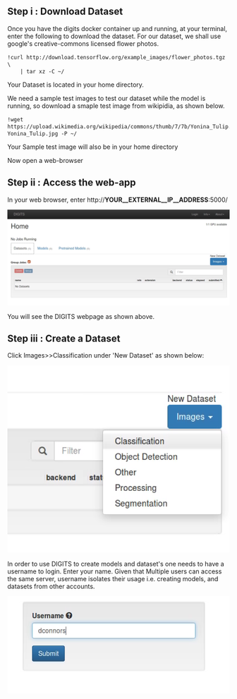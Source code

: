 ## Step i : Download Dataset

Once you have the digits docker container up and running, at your terminal, enter the following to download the dataset. For our dataset, we shall use google's creative-commons licensed flower photos.

```
!curl http://download.tensorflow.org/example_images/flower_photos.tgz \
    | tar xz -C ~/
```
 Your Dataset is located in your home directory. 
 
 We need a sample test images to test our dataset while the model is running, so download a smaple test image from wikipidia, as shown below.
 
 ```
!wget https://upload.wikimedia.org/wikipedia/commons/thumb/7/7b/Yonina_Tulip.jpg/220px-Yonina_Tulip.jpg -P ~/
```

Your Sample test image will also be in your home directory
 
Now open a web-browser

## Step ii : Access the web-app

In your web browser, enter http://__YOUR__EXTERNAL__IP__ADDRESS__:5000/	


<kbd>
  <img src="/update_1.png">
</kbd>

You will see the DIGITS webpage as shown above.

## Step iii : Create a Dataset

Click Images>>Classification under 'New Dataset' as shown below:

<kbd>
  <img src="/2.png">
</kbd>

In order to use DIGITS to create models and dataset's one needs to have a username to login. Enter your name. Given that Multiple users can access the same server, username isolates their usage i.e. creating models, and datasets from other accounts.



<kbd>
  <img src="/3.png">
</kbd>
